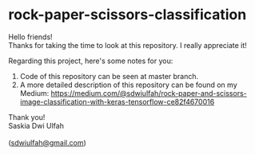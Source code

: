 # rock-paper-scissors-classification

Hello friends!
<br>Thanks for taking the time to look at this repository. I really appreciate it!</br>

Regarding this project, here's some notes for you:
1. Code of this repository can be seen at master branch.
2. A more detailed description of this repository can be found on my Medium:
https://medium.com/@sdwiulfah/rock-paper-and-scissors-image-classification-with-keras-tensorflow-ce82f4670016

Thank you!
<br>Saskia Dwi Ulfah</br>
<br>(sdwiulfah@gmail.com)</br>
